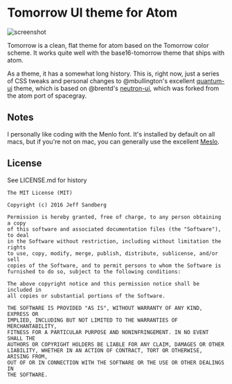 # Tomorrow UI theme for Atom

![screenshot](https://raw.githubusercontent.com/paradox460/tomorrow-ui/master/screenshot.png)

Tomorrow is a clean, flat theme for atom based on the Tomorrow color scheme. It works quite well with the base16-tomorrow theme that ships with atom.

As a theme, it has a somewhat long history. This is, right now, just a series of CSS tweaks and personal changes to @mbullington's excellent [quantum-ui](https://github.com/mbullington/quantum-ui) theme, which is based on @brentd's [neutron-ui](https://atom.io/themes/neutron-ui), which was forked from the atom port of spacegray.

## Notes
I personally like coding with the Menlo font. It's installed by default on all macs, but if you're not on mac, you can generally use the excellent [Meslo](https://github.com/andreberg/Meslo-Font).

## License

See LICENSE.md for history

```
The MIT License (MIT)

Copyright (c) 2016 Jeff Sandberg

Permission is hereby granted, free of charge, to any person obtaining a copy
of this software and associated documentation files (the "Software"), to deal
in the Software without restriction, including without limitation the rights
to use, copy, modify, merge, publish, distribute, sublicense, and/or sell
copies of the Software, and to permit persons to whom the Software is
furnished to do so, subject to the following conditions:

The above copyright notice and this permission notice shall be included in
all copies or substantial portions of the Software.

THE SOFTWARE IS PROVIDED "AS IS", WITHOUT WARRANTY OF ANY KIND, EXPRESS OR
IMPLIED, INCLUDING BUT NOT LIMITED TO THE WARRANTIES OF MERCHANTABILITY,
FITNESS FOR A PARTICULAR PURPOSE AND NONINFRINGEMENT. IN NO EVENT SHALL THE
AUTHORS OR COPYRIGHT HOLDERS BE LIABLE FOR ANY CLAIM, DAMAGES OR OTHER
LIABILITY, WHETHER IN AN ACTION OF CONTRACT, TORT OR OTHERWISE, ARISING FROM,
OUT OF OR IN CONNECTION WITH THE SOFTWARE OR THE USE OR OTHER DEALINGS IN
THE SOFTWARE.
```
